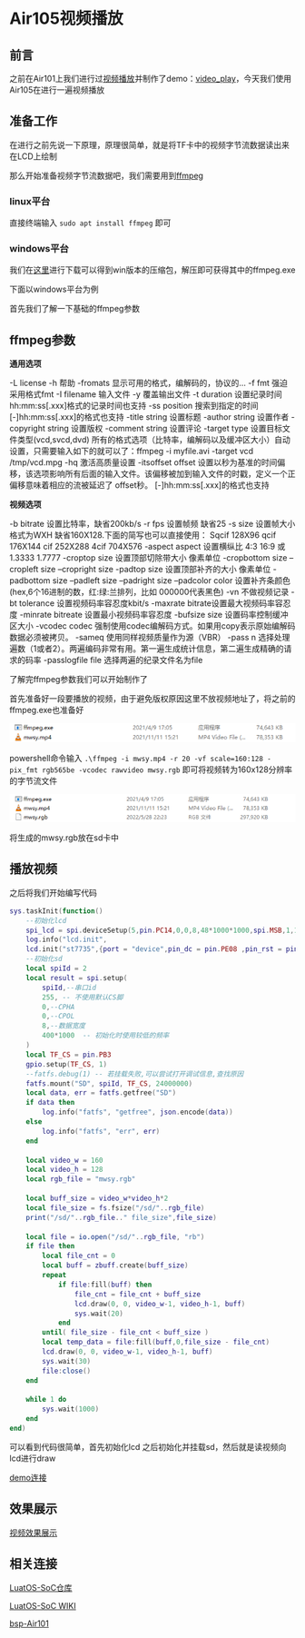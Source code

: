 # **Air105视频播放**

## 前言

之前在Air101上我们进行过[视频播放](https://doc.openluat.com/article/3535)并制作了demo：[video_play](https://gitee.com/openLuat/LuatOS/tree/master/demo/video_play)，今天我们使用Air105在进行一遍视频播放

## 准备工作

在进行之前先说一下原理，原理很简单，就是将TF卡中的视频字节流数据读出来在LCD上绘制

那么开始准备视频字节流数据吧，我们需要用到[ffmpeg](https://www.ffmpeg.org/)

### linux平台

直接终端输入 `sudo apt install ffmpeg` 即可

### windows平台

我们在[这里](https://www.gyan.dev/ffmpeg/builds/)进行下载可以得到win版本的压缩包，解压即可获得其中的ffmpeg.exe

下面以windows平台为例

首先我们了解一下基础的ffmpeg参数

## **ffmpeg参数**

**通用选项**

-L license
-h 帮助
-fromats 显示可用的格式，编解码的，协议的...
-f fmt 强迫采用格式fmt
-I filename 输入文件
-y 覆盖输出文件
-t duration 设置纪录时间 hh:mm:ss[.xxx]格式的记录时间也支持
-ss position 搜索到指定的时间 [-]hh:mm:ss[.xxx]的格式也支持
-title string 设置标题
-author string 设置作者
-copyright string 设置版权
-comment string 设置评论
-target type 设置目标文件类型(vcd,svcd,dvd) 所有的格式选项（比特率，编解码以及缓冲区大小）自动设置，只需要输入如下的就可以了：ffmpeg -i myfile.avi -target vcd /tmp/vcd.mpg
-hq 激活高质量设置
-itsoffset offset 设置以秒为基准的时间偏移，该选项影响所有后面的输入文件。该偏移被加到输入文件的时戳，定义一个正偏移意味着相应的流被延迟了 offset秒。 [-]hh:mm:ss[.xxx]的格式也支持

**视频选项**

-b bitrate 设置比特率，缺省200kb/s
-r fps 设置帧频 缺省25
-s size 设置帧大小 格式为WXH 缺省160X128.下面的简写也可以直接使用：
Sqcif 128X96 qcif 176X144 cif 252X288 4cif 704X576
-aspect aspect 设置横纵比 4:3 16:9 或 1.3333 1.7777
-croptop size 设置顶部切除带大小 像素单位
-cropbottom size –cropleft size –cropright size
-padtop size 设置顶部补齐的大小 像素单位
-padbottom size –padleft size –padright size –padcolor color 设置补齐条颜色(hex,6个16进制的数，红:绿:兰排列，比如 000000代表黑色)
-vn 不做视频记录
-bt tolerance 设置视频码率容忍度kbit/s
-maxrate bitrate设置最大视频码率容忍度
-minrate bitreate 设置最小视频码率容忍度
-bufsize size 设置码率控制缓冲区大小
-vcodec codec 强制使用codec编解码方式。如果用copy表示原始编解码数据必须被拷贝。
-sameq 使用同样视频质量作为源（VBR）
-pass n 选择处理遍数（1或者2）。两遍编码非常有用。第一遍生成统计信息，第二遍生成精确的请求的码率
-passlogfile file 选择两遍的纪录文件名为file



了解完ffmpeg参数我们可以开始制作了

首先准备好一段要播放的视频，由于避免版权原因这里不放视频地址了，将之前的ffmpeg.exe也准备好

![1](1.png)

powershell命令输入 `.\ffmpeg -i mwsy.mp4 -r 20 -vf scale=160:128 -pix_fmt rgb565be -vcodec rawvideo mwsy.rgb` 即可将视频转为160x128分辨率的字节流文件

![2](2.png)

将生成的mwsy.rgb放在sd卡中

## 播放视频

之后将我们开始编写代码

```lua
sys.taskInit(function()
    --初始化lcd
    spi_lcd = spi.deviceSetup(5,pin.PC14,0,0,8,48*1000*1000,spi.MSB,1,1)
    log.info("lcd.init",
    lcd.init("st7735",{port = "device",pin_dc = pin.PE08 ,pin_rst = pin.PC12,pin_pwr = pin.PE09,direction = 3,w = 160,h = 128,xoffset = 1,yoffset = 2},spi_lcd))
    --初始化sd
    local spiId = 2
    local result = spi.setup(
        spiId,--串口id
        255, -- 不使用默认CS脚
        0,--CPHA
        0,--CPOL
        8,--数据宽度
        400*1000  -- 初始化时使用较低的频率
    )
    local TF_CS = pin.PB3
    gpio.setup(TF_CS, 1)
    --fatfs.debug(1) -- 若挂载失败,可以尝试打开调试信息,查找原因
    fatfs.mount("SD", spiId, TF_CS, 24000000)
    local data, err = fatfs.getfree("SD")
    if data then
        log.info("fatfs", "getfree", json.encode(data))
    else
        log.info("fatfs", "err", err)
    end
    
    local video_w = 160
    local video_h = 128
    local rgb_file = "mwsy.rgb"

    local buff_size = video_w*video_h*2
    local file_size = fs.fsize("/sd/"..rgb_file)
    print("/sd/"..rgb_file.." file_size",file_size)
    
    local file = io.open("/sd/"..rgb_file, "rb")
    if file then
        local file_cnt = 0
        local buff = zbuff.create(buff_size)
        repeat
            if file:fill(buff) then
                file_cnt = file_cnt + buff_size
                lcd.draw(0, 0, video_w-1, video_h-1, buff)
                sys.wait(20)
            end
        until( file_size - file_cnt < buff_size )
        local temp_data = file:fill(buff,0,file_size - file_cnt)
        lcd.draw(0, 0, video_w-1, video_h-1, buff)
        sys.wait(30)
        file:close()
    end

    while 1 do
        sys.wait(1000)
    end
end)
```

可以看到代码很简单，首先初始化lcd 之后初始化并挂载sd，然后就是读视频向lcd进行draw

[demo连接](https://gitee.com/openLuat/LuatOS/tree/master/demo/video_play/Air105)

## 效果展示

[视频效果展示](https://www.bilibili.com/video/BV1Yg411R7Tc/)

## 相关连接

[LuatOS-SoC仓库](https://gitee.com/openLuat/LuatOS)

[LuatOS-SoC WIKI](https://wiki.luatos.com/index.html)

[bsp-Air101](https://gitee.com/openLuat/LuatOS/tree/master/bsp/air101)
